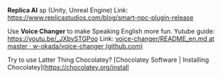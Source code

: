**Replica AI** sp (Unity, Unreal Engine)
Link: https://www.replicastudios.com/blog/smart-npc-plugin-release

Use **Voice Changer** to make Speaking English more fun.
Yutube guide: https://youtu.be/_JXbvSTGPoo
Link: [voice-changer/README_en.md at master · w-okada/voice-changer (github.com)](https://github.com/w-okada/voice-changer/blob/master/README_en.md)

Try to use Latter Thing
	Chocolatey?
	[Chocolatey Software | Installing Chocolatey](https://chocolatey.org/install

